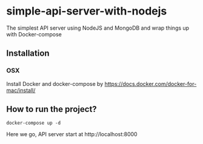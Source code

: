 # simple-api-server-with-nodejs
The simplest API server using NodeJS and MongoDB and wrap things up with Docker-compose

## Installation

### OSX

Install Docker and docker-compose by https://docs.docker.com/docker-for-mac/install/

## How to run the project?

```
docker-compose up -d
```

Here we go, API server start at http://localhost:8000
